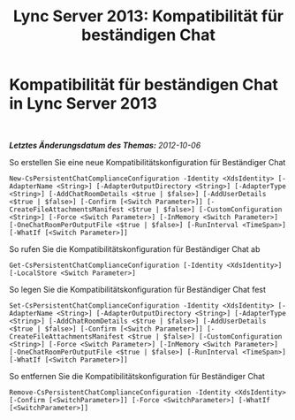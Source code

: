 ﻿---
title: 'Lync Server 2013: Kompatibilität für beständigen Chat'
TOCTitle: Kompatibilität für beständigen Chat
ms:assetid: 508933b6-bf17-4fb7-9147-f06ff6bc886f
ms:mtpsurl: https://technet.microsoft.com/de-de/library/JJ204882(v=OCS.15)
ms:contentKeyID: 49293982
ms.date: 05/19/2016
mtps_version: v=OCS.15
ms.translationtype: HT
---

# Kompatibilität für beständigen Chat in Lync Server 2013

 

_**Letztes Änderungsdatum des Themas:** 2012-10-06_

So erstellen Sie eine neue Kompatibilitätskonfiguration für Beständiger Chat

    New-CsPersistentChatComplianceConfiguration -Identity <XdsIdentity> [-AdapterName <String>] [-AdapterOutputDirectory <String>] [-AdapterType <String>] [-AddChatRoomDetails <$true | $false>] [-AddUserDetails <$true | $false>] [-Confirm [<Switch Parameter>]] [-CreateFileAttachmentsManifest <$true | $false>] [-CustomConfiguration <String>] [-Force <Switch Parameter>] [-InMemory <Switch Parameter>] [-OneChatRoomPerOutputFile <$true | $false>] [-RunInterval <TimeSpan>] [-WhatIf [<Switch Parameter>]]

So rufen Sie die Kompatibilitätskonfiguration für Beständiger Chat ab

    Get-CsPersistentChatComplianceConfiguration [-Identity <XdsIdentity>] [-LocalStore <Switch Parameter>]

So legen Sie die Kompatibilitätskonfiguration für Beständiger Chat fest

    Set-CsPersistentChatComplianceConfiguration -Identity <XdsIdentity> [-AdapterName <String>] [-AdapterOutputDirectory <String>] [-AdapterType <String>] [-AddChatRoomDetails <$true | $false>] [-AddUserDetails <$true | $false>] [-Confirm [<Switch Parameter>]] [-CreateFileAttachmentsManifest <$true | $false>] [-CustomConfiguration <String>] [-Force <Switch Parameter>] [-InMemory <Switch Parameter>] [-OneChatRoomPerOutputFile <$true | $false>] [-RunInterval <TimeSpan>] [-WhatIf [<Switch Parameter>]]

So entfernen Sie die Kompatibilitätskonfiguration für Beständiger Chat

    Remove-CsPersistentChatComplianceConfiguration -Identity <XdsIdentity> [-Confirm [<SwitchParameter>]] [-Force <SwitchParameter>] [-WhatIf [<SwitchParameter>]]

